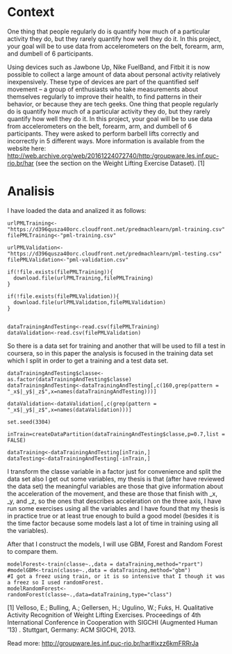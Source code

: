 Context
=======

One thing that people regularly do is quantify how much of a particular
activity they do, but they rarely quantify how well they do it. In this
project, your goal will be to use data from accelerometers on the belt,
forearm, arm, and dumbell of 6 participants.

Using devices such as Jawbone Up, Nike FuelBand, and Fitbit it is now
possible to collect a large amount of data about personal activity
relatively inexpensively. These type of devices are part of the
quantified self movement – a group of enthusiasts who take measurements
about themselves regularly to improve their health, to find patterns in
their behavior, or because they are tech geeks. One thing that people
regularly do is quantify how much of a particular activity they do, but
they rarely quantify how well they do it. In this project, your goal
will be to use data from accelerometers on the belt, forearm, arm, and
dumbell of 6 participants. They were asked to perform barbell lifts
correctly and incorrectly in 5 different ways. More information is
available from the website here:
<a href="http://web.archive.org/web/20161224072740/http:/groupware.les.inf.puc-rio.br/har" class="uri">http://web.archive.org/web/20161224072740/http:/groupware.les.inf.puc-rio.br/har</a>
(see the section on the Weight Lifting Exercise Dataset). \[1\]

Analisis
========

I have loaded the data and analized it as follows:

    urlPMLTraining<-"https://d396qusza40orc.cloudfront.net/predmachlearn/pml-training.csv"
    filePMLTraining<-"pml-training.csv"

    urlPMLValidation<-"https://d396qusza40orc.cloudfront.net/predmachlearn/pml-testing.csv"
    filePMLValidation<-"pml-validation.csv"

    if(!file.exists(filePMLTraining)){
      download.file(urlPMLTraining,filePMLTraining)
    }

    if(!file.exists(filePMLValidation)){
      download.file(urlPMLValidation,filePMLValidation)
    }


    dataTrainingAndTesting<-read.csv(filePMLTraining)
    dataValidation<-read.csv(filePMLValidation)

So there is a data set for training and another that will be used to
fill a test in coursera, so in this paper the analysis is focused in the
training data set which I split in order to get a training and a test
data set.

    dataTrainingAndTesting$classe<-as.factor(dataTrainingAndTesting$classe)
    dataTrainingAndTesting<-dataTrainingAndTesting[,c(160,grep(pattern = "_x$|_y$|_z$",x=names(dataTrainingAndTesting)))]

    dataValidation<-dataValidation[,c(grep(pattern = "_x$|_y$|_z$",x=names(dataValidation)))]

    set.seed(3304)

    inTrain=createDataPartition(dataTrainingAndTesting$classe,p=0.7,list = FALSE)

    dataTraining<-dataTrainingAndTesting[inTrain,]
    dataTesting<-dataTrainingAndTesting[-inTrain,]

I transform the classe variable in a factor just for convenience and
split the data set also I get out some variables, my thesis is that
(after have reviewed the data set) the meaningful variables are those
that give information about the acceleration of the movement, and these
are those that finish with \_x, \_y, and \_z, so the ones that describes
acceleration on the three axis, I have run some exercises using all the
variables and I have found that my thesis is in practice true or at
least true enough to build a good model (besides it is the time factor
because some models last a lot of time in training using all the
variables).

After that I construct the models, I will use GBM, Forest and Random
Forest to compare them.

    modelForest<-train(classe~.,data = dataTraining,method="rpart")
    #modelGBM<-train(classe~.,data = dataTraining,method="gbm")
    #I got a freez using train, or it is so intensive that I though it was a freez so I used randomForest.
    modelRandomForest<-randomForest(classe~.,data=dataTraining,type="class")

\[1\] Velloso, E.; Bulling, A.; Gellersen, H.; Ugulino, W.; Fuks, H.
Qualitative Activity Recognition of Weight Lifting Exercises.
Proceedings of 4th International Conference in Cooperation with SIGCHI
(Augmented Human ’13) . Stuttgart, Germany: ACM SIGCHI, 2013.

Read more:
<a href="http://groupware.les.inf.puc-rio.br/har#ixzz6kmFRRrJa" class="uri">http://groupware.les.inf.puc-rio.br/har#ixzz6kmFRRrJa</a>
